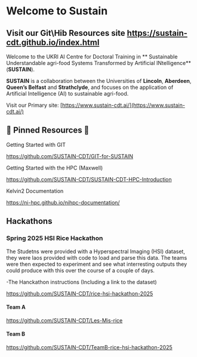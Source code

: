 # Welcome to Sustain

## Visit our Git\Hib Resources site https://sustain-cdt.github.io/index.html

Welcome to the UKRI AI Centre for Doctoral Training in ** Sustainable Understandable agri-food Systems Transformed by Artificial INtelligence** (**SUSTAIN**).

**SUSTAIN** is a collaboration between the Universities of **Lincoln**, **Aberdeen**, **Queen’s Belfast** and **Strathclyde**, and focuses on the application of Artificial Intelligence (AI) to sustainable agri-food.

Visit our Primary site: [https://www.sustain-cdt.ai/](https://www.sustain-cdt.ai/)



## 📌 Pinned Resources 📌

Getting Started with GIT

https://github.com/SUSTAIN-CDT/GIT-for-SUSTAIN

Getting Started with the HPC (Maxwell)

https://github.com/SUSTAIN-CDT/SUSTAIN-CDT-HPC-Introduction

Kelvin2 Documentation

https://ni-hpc.github.io/nihpc-documentation/

## Hackathons

### Spring 2025 HSI Rice Hackathon
The Studetns were provided with a Hyperspectral Imaging (HSI) dataset, they were laos provided with code to load and parse this data.
The teams were then expected to experiment and see what interresting outputs they could produce with this over the course of a couple of days.

-The Hanckathon instructions (Including a link to the dataset)

https://github.com/SUSTAIN-CDT/rice-hsi-hackathon-2025



#### Team A
https://github.com/SUSTAIN-CDT/Les-Mis-rice

#### Team B
https://github.com/SUSTAIN-CDT/TeamB-rice-hsi-hackathon-2025
